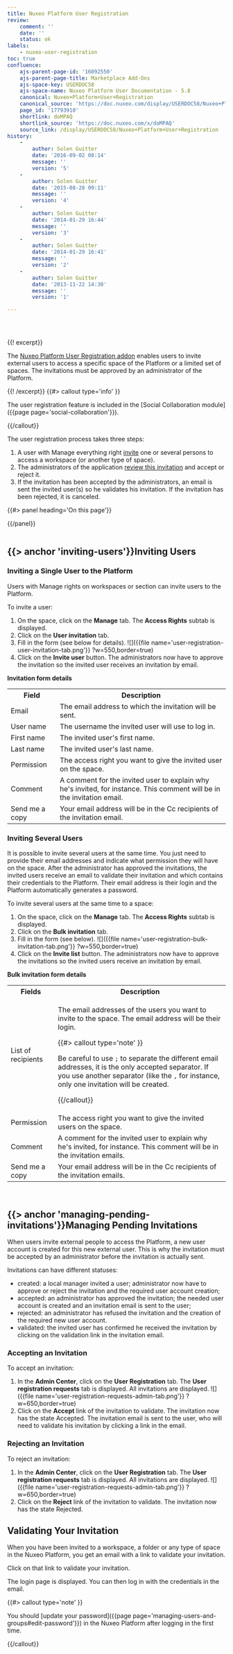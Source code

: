 ```yaml
---
title: Nuxeo Platform User Registration
review:
    comment: ''
    date: ''
    status: ok
labels:
    - nuxeo-user-registration
toc: true
confluence:
    ajs-parent-page-id: '16092550'
    ajs-parent-page-title: Marketplace Add-Ons
    ajs-space-key: USERDOC58
    ajs-space-name: Nuxeo Platform User Documentation - 5.8
    canonical: Nuxeo+Platform+User+Registration
    canonical_source: 'https://doc.nuxeo.com/display/USERDOC58/Nuxeo+Platform+User+Registration'
    page_id: '17793910'
    shortlink: doMPAQ
    shortlink_source: 'https://doc.nuxeo.com/x/doMPAQ'
    source_link: /display/USERDOC58/Nuxeo+Platform+User+Registration
history:
    - 
        author: Solen Guitter
        date: '2016-09-02 08:14'
        message: ''
        version: '5'
    - 
        author: Solen Guitter
        date: '2015-08-28 09:11'
        message: ''
        version: '4'
    - 
        author: Solen Guitter
        date: '2014-01-29 16:44'
        message: ''
        version: '3'
    - 
        author: Solen Guitter
        date: '2014-01-29 16:41'
        message: ''
        version: '2'
    - 
        author: Solen Guitter
        date: '2013-11-22 14:30'
        message: ''
        version: '1'

---
```

<div class="row"><div class="column medium-8">

&nbsp;

{{! excerpt}}

The [Nuxeo Platform User Registration addon](https://connect.nuxeo.com/nuxeo/site/marketplace/package/nuxeo-platform-user-registration) enables users to invite external users to access a specific space of the Platform or a limited set of spaces. The invitations must be approved by an administrator of the Platform.

{{! /excerpt}} {{#> callout type='info' }}

The user registration feature is included in the [Social Collaboration module]({{page page='social-collaboration'}}).

{{/callout}}

The user registration process takes three steps:

1.  A user with Manage everything right [invite](#inviting-users) one or several persons to access a workspace (or another type of space).
2.  The administrators of the application [review this invitation](#managing-pending-invitatio) and accept or reject it.
3.  If the invitation has been accepted by the administrators, an email is sent the invited user(s) so he validates his invitation.
    If the invitation has been rejected, it is canceled.

</div><div class="column medium-4">{{#> panel heading='On this page'}}

{{/panel}}</div></div>

## {{> anchor 'inviting-users'}}Inviting Users

### Inviting a Single User to the Platform

Users with Manage rights on workspaces or section can invite users to the Platform.

To invite a user:

1.  On the space, click on the **Manage** tab.
    The **Access Rights** subtab is displayed.
2.  Click on the **User invitation** tab.
3.  Fill in the form (see below for details).
    ![]({{file name='user-registration-user-invitation-tab.png'}} ?w=550,border=true)
4.  Click on the **Invite user** button.
    The administrators now have to approve the invitation so the invited user receives an invitation by email.

**Invitation form details**

<table><tbody><tr><th colspan="1">Field</th><th colspan="1">Description</th></tr><tr><td colspan="1">Email</td><td colspan="1">The email address to which the invitation will be sent.</td></tr><tr><td colspan="1">User name</td><td colspan="1">The username the invited user will use to log in.</td></tr><tr><td colspan="1">First name</td><td colspan="1">The invited user's first name.</td></tr><tr><td colspan="1">Last name</td><td colspan="1">The invited user's last name.</td></tr><tr><td colspan="1">Permission</td><td colspan="1">The access right you want to give the invited user on the space.</td></tr><tr><td colspan="1">Comment</td><td colspan="1">A comment for the invited user to explain why he's invited, for instance. This comment will be in the invitation email.</td></tr><tr><td colspan="1">Send me a copy</td><td colspan="1">Your email address will be in the Cc recipients of the invitation email.</td></tr></tbody></table>

### Inviting Several Users

It is possible to invite several users at the same time. You just need to provide their email addresses and indicate what permission they will have on the space. After the administrator has approved the invitations, the invited users receive an email to validate their invitation and which contains their credentials to the Platform. Their email address is their login and the Platform automatically generates a password.

To invite several users at the same time to a space:

1.  On the space, click on the **Manage** tab.
    The **Access Rights** subtab is displayed.
2.  Click on the **Bulk invitation** tab.
3.  Fill in the form (see below).
    ![]({{file name='user-registration-bulk-invitation-tab.png'}} ?w=550,border=true)
4.  Click on the **Invite list** button.
    The administrators now have to approve the invitations so the invited users receive an invitation by email.

**Bulk invitation form details**

<table><tbody><tr><th colspan="1">Fields</th><th colspan="1">Description</th></tr><tr><td colspan="1">List of recipients</td><td colspan="1">

The email addresses of the users you want to invite to the space. The email address will be their login.

{{#> callout type='note' }}

Be careful to use `;` to separate the different email addresses, it is the only accepted separator. If you use another separator (like the `,` for instance, only one invitation will be created.

{{/callout}}</td></tr><tr><td colspan="1">Permission</td><td colspan="1">The access right you want to give the invited users on the space.</td></tr><tr><td colspan="1">Comment</td><td colspan="1">A comment for the invited user to explain why he's invited, for instance. This comment will be in the invitation emails.</td></tr><tr><td colspan="1">Send me a copy</td><td colspan="1">Your email address will be in the Cc recipients of the invitation emails.</td></tr></tbody></table>

&nbsp;

## {{> anchor 'managing-pending-invitations'}}Managing Pending Invitations

When users invite external people to access the Platform, a new user account is created for this new external user. This is why the invitation must be accepted by an administrator before the invitation is actually sent.

Invitations can have different statuses:

*   created: a local manager invited a user; administrator now have to approve or reject the invitation and the required user account creation;
*   accepted: an administrator has approved the invitation; the needed user account is created and an invitation email is sent to the user;
*   rejected: an administrator has refused the invitation and the creation of the required new user account.
*   validated: the invited user has confirmed he received the invitation by clicking on the validation link in the invitation email.

### Accepting an Invitation

To accept an invitation:

1.  In the **Admin Center**, click on the **User Registration** tab.
    The **User registration requests** tab is displayed. All invitations are displayed.
    ![]({{file name='user-registration-requests-admin-tab.png'}} ?w=650,border=true)
2.  Click on the **Accept** link of the invitation to validate.
    The invitation now has the state Accepted.
    The invitation email is sent to the user, who will need to validate his invitation by clicking a link in the email.

### Rejecting an Invitation

To reject an invitation:

1.  In the **Admin Center**, click on the **User Registration** tab.
    The **User registration requests** tab is displayed. All invitations are displayed.
    ![]({{file name='user-registration-requests-admin-tab.png'}} ?w=650,border=true)
2.  Click on the **Reject** link of the invitation to validate.
    The invitation now has the state Rejected.

## Validating Your Invitation

When you have been invited to a workspace, a folder or any type of space in the Nuxeo Platform, you get an email with a link to validate your invitation.

Click on that link to validate your invitation.

The login page is displayed. You can then log in with the credentials in the email.

{{#> callout type='note' }}

You should [update your password]({{page page='managing-users-and-groups#edit-password'}}) in the Nuxeo Platform after logging in the first time.

{{/callout}}